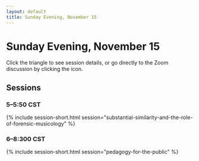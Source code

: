 ```yaml
---
layout: default
title: Sunday Evening, November 15
---
```


# Sunday Evening, November 15

Click the triangle to see session details, or go directly to the Zoom discussion by clicking the <i class="fas fa-video"></i> icon.

## Sessions

### 5–5:50 CST
{% include session-short.html session="substantial-similarity-and-the-role-of-forensic-musicology" %}

### 6–8:300 CST
{% include session-short.html session="pedagogy-for-the-public" %}
